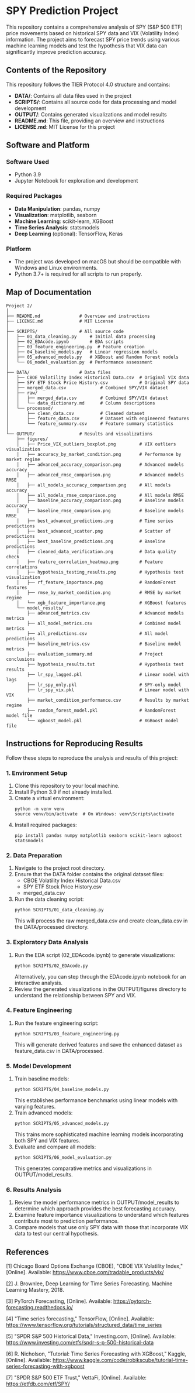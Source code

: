 # SPY Prediction Project

This repository contains a comprehensive analysis of SPY (S&P 500 ETF) price movements based on historical SPY data and VIX (Volatility Index) information. The project aims to forecast SPY price trends using various machine learning models and test the hypothesis that VIX data can significantly improve prediction accuracy.

## Contents of the Repository

This repository follows the TIER Protocol 4.0 structure and contains:

- **DATA/**: Contains all data files used in the project
- **SCRIPTS/**: Contains all source code for data processing and model development
- **OUTPUT/**: Contains generated visualizations and model results
- **README.md**: This file, providing an overview and instructions
- **LICENSE.md**: MIT License for this project

## Software and Platform

### Software Used
- Python 3.9
- Jupyter Notebook for exploration and development

### Required Packages
- **Data Manipulation**: pandas, numpy
- **Visualization**: matplotlib, seaborn
- **Machine Learning**: scikit-learn, XGBoost
- **Time Series Analysis**: statsmodels
- **Deep Learning** (optional): TensorFlow, Keras

### Platform
- The project was developed on macOS but should be compatible with Windows and Linux environments.
- Python 3.7+ is required for all scripts to run properly.

## Map of Documentation

```
Project 2/
│
├── README.md               # Overview and instructions
├── LICENSE.md              # MIT License
│
├── SCRIPTS/                # All source code
│   ├── 01_data_cleaning.py     # Initial data processing
│   ├── 02_EDAcode.ipynb        # EDA scripts
│   ├── 03_feature_engineering.py  # Feature creation
│   ├── 04_baseline_models.py   # Linear regression models
│   ├── 05_advanced_models.py   # XGBoost and Random Forest models
│   └── 06_model_evaluation.py  # Performance assessment
│
├── DATA/                   # Data files
│   ├── CBOE Volatility Index Historical Data.csv  # Original VIX data
│   ├── SPY ETF Stock Price History.csv            # Original SPY data
│   ├── merged_data.csv             # Combined SPY/VIX dataset
│   ├── raw/
│   │   ├── merged_data.csv         # Combined SPY/VIX dataset
│   │   └── data_dictionary.md      # Column descriptions
│   └── processed/
│       ├── clean_data.csv          # Cleaned dataset
│       ├── feature_data.csv        # Dataset with engineered features
│       └── feature_summary.csv     # Feature summary statistics
│
└── OUTPUT/                 # Results and visualizations
    ├── figures/
    │   ├── Price_VIX_outliers_boxplot.png         # VIX outliers visualization
    │   ├── accuracy_by_market_condition.png       # Performance by market regime
    │   ├── advanced_accuracy_comparison.png       # Advanced models accuracy
    │   ├── advanced_rmse_comparison.png           # Advanced models RMSE
    │   ├── all_models_accuracy_comparison.png     # All models accuracy
    │   ├── all_models_rmse_comparison.png         # All models RMSE
    │   ├── baseline_accuracy_comparison.png       # Baseline models accuracy
    │   ├── baseline_rmse_comparison.png           # Baseline models RMSE
    │   ├── best_advanced_predictions.png          # Time series predictions
    │   ├── best_advanced_scatter.png              # Scatter of predictions
    │   ├── best_baseline_predictions.png          # Baseline predictions
    │   ├── cleaned_data_verification.png          # Data quality check
    │   ├── feature_correlation_heatmap.png        # Feature correlations
    │   ├── hypothesis_testing_results.png         # Hypothesis test visualization
    │   ├── rf_feature_importance.png              # RandomForest features
    │   ├── rmse_by_market_condition.png           # RMSE by market regime
    │   └── xgb_feature_importance.png             # XGBoost features
    └── model_results/
        ├── advanced_metrics.csv                   # Advanced models metrics
        ├── all_model_metrics.csv                  # Combined model metrics
        ├── all_predictions.csv                    # All model predictions
        ├── baseline_metrics.csv                   # Baseline model metrics
        ├── evaluation_summary.md                  # Project conclusions
        ├── hypothesis_results.txt                 # Hypothesis test results
        ├── lr_spy_lagged.pkl                      # Linear model with lags
        ├── lr_spy_only.pkl                        # SPY-only model
        ├── lr_spy_vix.pkl                         # Linear model with VIX
        ├── market_condition_performance.csv       # Results by market regime
        ├── random_forest_model.pkl                # RandomForest model file
        └── xgboost_model.pkl                      # XGBoost model file
```

## Instructions for Reproducing Results

Follow these steps to reproduce the analysis and results of this project:

### 1. Environment Setup
1. Clone this repository to your local machine.
2. Install Python 3.9 if not already installed.
3. Create a virtual environment:
   ```
   python -m venv venv
   source venv/bin/activate  # On Windows: venv\Scripts\activate
   ```
4. Install required packages:
   ```
   pip install pandas numpy matplotlib seaborn scikit-learn xgboost statsmodels
   ```

### 2. Data Preparation
1. Navigate to the project root directory.
2. Ensure that the DATA folder contains the original dataset files:
   - CBOE Volatility Index Historical Data.csv
   - SPY ETF Stock Price History.csv
   - merged_data.csv
3. Run the data cleaning script:
   ```
   python SCRIPTS/01_data_cleaning.py
   ```
   This will process the raw merged_data.csv and create clean_data.csv in the DATA/processed directory.

### 3. Exploratory Data Analysis
1. Run the EDA script (02_EDAcode.ipynb) to generate visualizations:
   ```
   python SCRIPTS/02_EDAcode.py
   ```
   Alternatively, you can step through the EDAcode.ipynb notebook for an interactive analysis.
2. Review the generated visualizations in the OUTPUT/figures directory to understand the relationship between SPY and VIX.

### 4. Feature Engineering
1. Run the feature engineering script:
   ```
   python SCRIPTS/03_feature_engineering.py
   ```
   This will generate derived features and save the enhanced dataset as feature_data.csv in DATA/processed.

### 5. Model Development
1. Train baseline models:
   ```
   python SCRIPTS/04_baseline_models.py
   ```
   This establishes performance benchmarks using linear models with varying features.
2. Train advanced models:
   ```
   python SCRIPTS/05_advanced_models.py
   ```
   This trains more sophisticated machine learning models incorporating both SPY and VIX features.
3. Evaluate and compare all models:
   ```
   python SCRIPTS/06_model_evaluation.py
   ```
   This generates comparative metrics and visualizations in OUTPUT/model_results.

### 6. Results Analysis

1. Review the model performance metrics in OUTPUT/model_results to determine which approach provides the best forecasting accuracy.
2. Examine feature importance visualizations to understand which features contribute most to prediction performance.
3. Compare models that use only SPY data with those that incorporate VIX data to test our central hypothesis.

## References

[1] Chicago Board Options Exchange (CBOE), "CBOE VIX Volatility Index," [Online]. Available: https://www.cboe.com/tradable_products/vix/

[2] J. Brownlee, Deep Learning for Time Series Forecasting. Machine Learning Mastery, 2018.

[3] PyTorch Forecasting, [Online]. Available: https://pytorch-forecasting.readthedocs.io/

[4] "Time series forecasting," TensorFlow, [Online]. Available: https://www.tensorflow.org/tutorials/structured_data/time_series

[5] "SPDR S&P 500 Historical Data," Investing.com, [Online]. Available: https://www.investing.com/etfs/spdr-s-p-500-historical-data

[6] R. Nicholson, "Tutorial: Time Series Forecasting with XGBoost," Kaggle, [Online]. Available: https://www.kaggle.com/code/robikscube/tutorial-time-series-forecasting-with-xgboost

[7] "SPDR S&P 500 ETF Trust," VettaFi, [Online]. Available: https://etfdb.com/etf/SPY/

